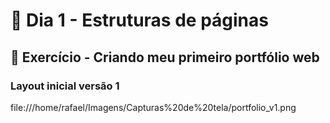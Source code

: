 # :dart: Dia 1 - Estruturas de páginas

## :rocket: Exercício - Criando meu primeiro portfólio web

### Layout inicial versão 1

file:///home/rafael/Imagens/Capturas%20de%20tela/portfolio_v1.png





